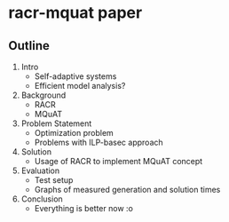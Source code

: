 # racr-mquat paper

## Outline

1. Intro
	- Self-adaptive systems
	- Efficient model analysis?
2. Background
	- RACR
	- MQuAT
3. Problem Statement
	- Optimization problem
	- Problems with ILP-basec approach
4. Solution
	- Usage of RACR to implement MQuAT concept
5. Evaluation
	- Test setup
	- Graphs of measured generation and solution times
6. Conclusion
	- Everything is better now :o

